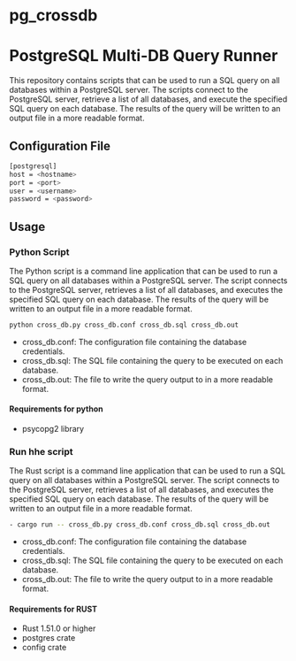 # pg_crossdb

# PostgreSQL Multi-DB Query Runner

This repository contains scripts that can be used to run a SQL query on all databases within a PostgreSQL server. The scripts connect to the PostgreSQL server, retrieve a list of all databases, and execute the specified SQL query on each database. The results of the query will be written to an output file in a more readable format.

## Configuration File

```bash
[postgresql]
host = <hostname>
port = <port>
user = <username>
password = <password>
```

## Usage

### Python Script
The Python script is a command line application that can be used to run a SQL query on all databases within a PostgreSQL server. The script connects to the PostgreSQL server, retrieves a list of all databases, and executes the specified SQL query on each database. The results of the query will be written to an output file in a more readable format.

```bash
python cross_db.py cross_db.conf cross_db.sql cross_db.out
```

 - cross_db.conf: The configuration file containing the database credentials.
 - cross_db.sql: The SQL file containing the query to be executed on each database.
 - cross_db.out: The file to write the query output to in a more readable format.


#### Requirements for python
 - psycopg2 library

### Run hhe script
The Rust script is a command line application that can be used to run a SQL query on all databases within a PostgreSQL server. The script connects to the PostgreSQL server, retrieves a list of all databases, and executes the specified SQL query on each database. The results of the query will be written to an output file in a more readable format.

```bash
- cargo run -- cross_db.py cross_db.conf cross_db.sql cross_db.out
```

 - cross_db.conf: The configuration file containing the database credentials.
 - cross_db.sql: The SQL file containing the query to be executed on each database.
 - cross_db.out: The file to write the query output to in a more readable format.


#### Requirements for RUST
 - Rust 1.51.0 or higher
 - postgres crate
 - config crate
